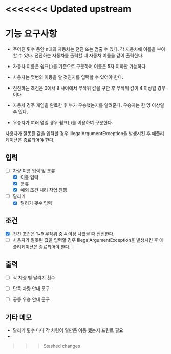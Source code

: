 <<<<<<< Updated upstream
=======
# 기능 요구사항
- 주어진 횟수 동안 n대의 자동차는 전진 또는 멈출 수 있다.
각 자동차에 이름을 부여할 수 있다. 전진하는 자동차를 출력할 때 자동차 이름을 같이 출력한다.

- 자동차 이름은 쉼표(,)를 기준으로 구분하며 이름은 5자 이하만 가능하다.
- 사용자는 몇번의 이동을 할 것인지를 입력할 수 있어야 한다.

- 전진하는 조건은 0에서 9 사이에서 무작위 값을 구한 후 무작위 값이 4 이상일 경우이다.

- 자동차 경주 게임을 완료한 후 누가 우승했는지를 알려준다. 우승자는 한 명 이상일 수 있다.

- 우승자가 여러 명일 경우 쉼표(,)를 이용하여 구분한다.

사용자가 잘못된 값을 입력할 경우 IllegalArgumentException을 발생시킨 후 애플리케이션은 종료되어야 한다.
## 입력
- [ ] 차량 이름 입력 및 분류
  - [x] 이름 입력
  - [x] 분류
  - [x] 예외 조건 처리 작업 진행
- [ ] 달리기 
  - [X] 달리기 횟수 입력

## 조건
- [X] 전진 조건은 1~9 무작위 중 4 이상 나왔을 때 전진한다.
- [ ] 사용자가 잘못된 값을 입력할 경우 IllegalArgumentException을 발생시킨 후 애플리케이션은 종료되어야 한다.

## 출력
- [ ] 각 차량 별 달리기 횟수
- [ ] 단독 차량 안내 문구
- [ ] 공동 우승 안내 문구


## 기타 메모
- 달리기 횟수 마다 각 차량이 얼만큼 이동 했는지 프린트 필요
- 
>>> Stashed changes
